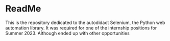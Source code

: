 # ReadMe

This is the repository dedicated to the autodidact Selenium, the Python web automation library. It was required for one of the internship positions for Summer 2023. Although ended up with other opportunities
